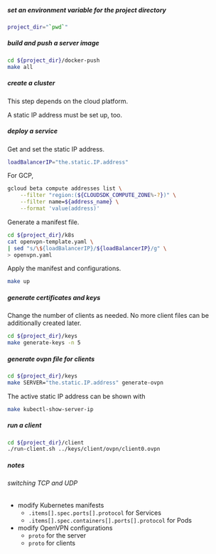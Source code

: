 ##### set an environment variable for the project directory

```bash
project_dir="`pwd`"
```

##### build and push a server image

```bash
cd ${project_dir}/docker-push
make all
```

##### create a cluster

This step depends on the cloud platform.

A static IP address must be set up, too.

##### deploy a service

Get and set the static IP address.

```bash
loadBalancerIP="the.static.IP.address"
```

For GCP,

```bash
gcloud beta compute addresses list \
    --filter "region:(${CLOUDSDK_COMPUTE_ZONE%-?})" \
    --filter name=${address_name} \
    --format 'value(address)'
```

Generate a manifest file.

```bash
cd ${project_dir}/k8s
cat openvpn-template.yaml \
| sed "s/\${loadBalancerIP}/${loadBalancerIP}/g" \
> openvpn.yaml
```

Apply the manifest and configurations.

```bash
make up
```

##### generate certificates and keys

Change the number of clients as needed.
No more client files can be additionally created later.

```bash
cd ${project_dir}/keys
make generate-keys -n 5
```

##### generate ovpn file for clients

```bash
cd ${project_dir}/keys
make SERVER="the.static.IP.address" generate-ovpn
```

The active static IP address can be shown with

```bash
make kubectl-show-server-ip
```

##### run a client

```bash
cd ${project_dir}/client
./run-client.sh ../keys/client/ovpn/client0.ovpn
```

##### notes
###### switching TCP and UDP

- modify Kubernetes manifests
    - `.items[].spec.ports[].protocol` for Services
    - `.items[].spec.containers[].ports[].protocol` for Pods
- modify OpenVPN configurations
    - `proto` for the server
    - `proto` for clients
